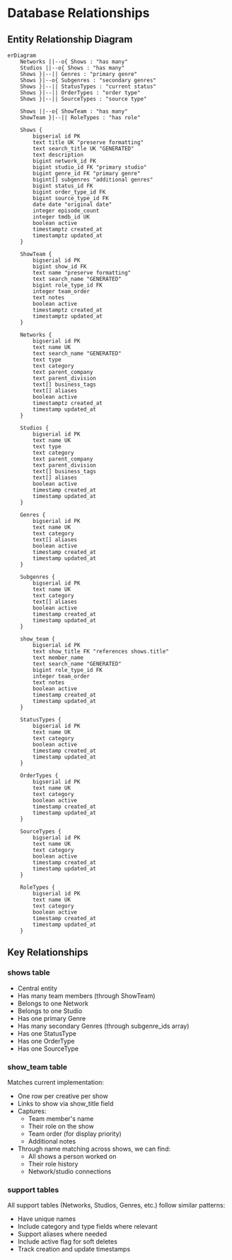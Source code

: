 # Database Relationships

## Entity Relationship Diagram

```mermaid
erDiagram
    Networks ||--o{ Shows : "has many"
    Studios ||--o{ Shows : "has many"
    Shows }|--|| Genres : "primary genre"
    Shows }|--o{ Subgenres : "secondary genres"
    Shows }|--|| StatusTypes : "current status"
    Shows }|--|| OrderTypes : "order type"
    Shows }|--|| SourceTypes : "source type"

    Shows ||--o{ ShowTeam : "has many"
    ShowTeam }|--|| RoleTypes : "has role"

    Shows {
        bigserial id PK
        text title UK "preserve formatting"
        text search_title UK "GENERATED"
        text description
        bigint network_id FK
        bigint studio_id FK "primary studio"
        bigint genre_id FK "primary genre"
        bigint[] subgenres "additional genres"
        bigint status_id FK
        bigint order_type_id FK
        bigint source_type_id FK
        date date "original date"
        integer episode_count
        integer tmdb_id UK
        boolean active
        timestamptz created_at
        timestamptz updated_at
    }

    ShowTeam {
        bigserial id PK
        bigint show_id FK
        text name "preserve formatting"
        text search_name "GENERATED"
        bigint role_type_id FK
        integer team_order
        text notes
        boolean active
        timestamptz created_at
        timestamptz updated_at
    }

    Networks {
        bigserial id PK
        text name UK
        text search_name "GENERATED"
        text type
        text category
        text parent_company
        text parent_division
        text[] business_tags
        text[] aliases
        boolean active
        timestamptz created_at
        timestamp updated_at
    }

    Studios {
        bigserial id PK
        text name UK
        text type
        text category
        text parent_company
        text parent_division
        text[] business_tags
        text[] aliases
        boolean active
        timestamp created_at
        timestamp updated_at
    }

    Genres {
        bigserial id PK
        text name UK
        text category
        text[] aliases
        boolean active
        timestamp created_at
        timestamp updated_at
    }

    Subgenres {
        bigserial id PK
        text name UK
        text category
        text[] aliases
        boolean active
        timestamp created_at
        timestamp updated_at
    }

    show_team {
        bigserial id PK
        text show_title FK "references shows.title"
        text member_name
        text search_name "GENERATED"
        bigint role_type_id FK
        integer team_order
        text notes
        boolean active
        timestamp created_at
        timestamp updated_at
    }

    StatusTypes {
        bigserial id PK
        text name UK
        text category
        boolean active
        timestamp created_at
        timestamp updated_at
    }

    OrderTypes {
        bigserial id PK
        text name UK
        text category
        boolean active
        timestamp created_at
        timestamp updated_at
    }

    SourceTypes {
        bigserial id PK
        text name UK
        text category
        boolean active
        timestamp created_at
        timestamp updated_at
    }

    RoleTypes {
        bigserial id PK
        text name UK
        text category
        boolean active
        timestamp created_at
        timestamp updated_at
    }
```

## Key Relationships

### shows table
- Central entity
- Has many team members (through ShowTeam)
- Belongs to one Network
- Belongs to one Studio
- Has one primary Genre
- Has many secondary Genres (through subgenre_ids array)
- Has one StatusType
- Has one OrderType
- Has one SourceType

### show_team table
Matches current implementation:
- One row per creative per show
- Links to show via show_title field
- Captures:
  - Team member's name
  - Their role on the show
  - Team order (for display priority)
  - Additional notes
- Through name matching across shows, we can find:
  - All shows a person worked on
  - Their role history
  - Network/studio connections

### support tables
All support tables (Networks, Studios, Genres, etc.) follow similar patterns:
- Have unique names
- Include category and type fields where relevant
- Support aliases where needed
- Include active flag for soft deletes
- Track creation and update timestamps
